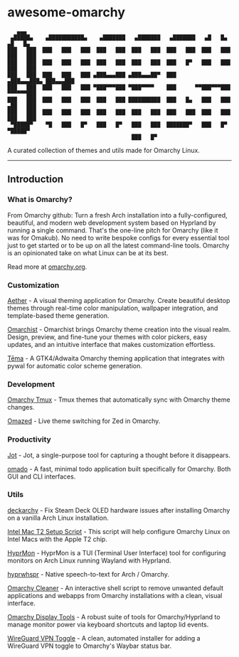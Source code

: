 # awesome-omarchy

```
   ▄▄▄
 ▄█████▄    ▄███████████▄    ▄███████   ▄███████   ▄███████   ▄█   █▄    ▄█   █▄
███   ███  ███   ███   ███  ███   ███  ███   ███  ███   ███  ███   ███  ███   ███
███   ███  ███   ███   ███  ███   ███  ███   ███  ███   █▀   ███   ███  ███   ███
███   ███  ███   ███   ███ ▄███▄▄▄███ ▄███▄▄▄██▀  ███       ▄███▄▄▄███▄ ███▄▄▄███
███   ███  ███   ███   ███ ▀███▀▀▀███ ▀███▀▀▀▀    ███      ▀▀███▀▀▀███  ▀▀▀▀▀▀███
███   ███  ███   ███   ███  ███   ███ ██████████  ███   █▄   ███   ███  ▄██   ███
███   ███  ███   ███   ███  ███   ███  ███   ███  ███   ███  ███   ███  ███   ███
 ▀█████▀    ▀█   ███   █▀   ███   █▀   ███   ███  ███████▀   ███   █▀    ▀█████▀
                                       ███   █▀
```
A curated collection of themes and utils made for Omarchy Linux.

---



## Introduction

### What is Omarchy?
From Omarchy github:
Turn a fresh Arch installation into a fully-configured, beautiful, and modern web development system based on Hyprland by running a single command. That's the one-line pitch for Omarchy (like it was for Omakub). No need to write bespoke configs for every essential tool just to get started or to be up on all the latest command-line tools. Omarchy is an opinionated take on what Linux can be at its best.

Read more at [omarchy.org](https://omarchy.org).



### Customization

[Aether](https://github.com/bjarneo/aether) - A visual theming application for Omarchy. Create beautiful desktop themes through real-time color manipulation, wallpaper integration, and template-based theme generation.

[Omarchist](https://github.com/tahayvr/omarchist) - Omarchist brings Omarchy theme creation into the visual realm. Design, preview, and fine-tune your themes with color pickers, easy updates, and an intuitive interface that makes customization effortless.

[Tēma](https://github.com/bjarneo/tema) - A GTK4/Adwaita Omarchy theming application that integrates with pywal for automatic color scheme generation.

### Development

[Omarchy Tmux](https://github.com/joaofelipegalvao/omarchy-tmux) - Tmux themes that automatically sync with Omarchy theme changes.

[Omazed](https://github.com/APS6/omazed) - Live theme switching for Zed in Omarchy.

### Productivity

[Jot](https://github.com/bjarneo/omarchy-jot) - Jot, a single-purpose tool for capturing a thought before it disappears.

[omado](https://github.com/ejuro/omado) - A fast, minimal todo application built specifically for Omarchy. Both GUI and CLI interfaces.

### Utils

[deckarchy](https://github.com/aorumbayev/deckarchy) - Fix Steam Deck OLED hardware issues after installing Omarchy on a vanilla Arch Linux installation.

[Intel Mac T2 Setup Script](https://github.com/adrianjean/omarchyt2) - This script will help configure Omarchy Linux on Intel Macs with the Apple T2 chip.

[HyprMon](https://github.com/erans/hyprmon) - HyprMon is a TUI (Terminal User Interface) tool for configuring monitors on Arch Linux running Wayland with Hyprland.

[hyprwhspr](https://github.com/goodroot/hyprwhspr) - Native speech-to-text for Arch / Omarchy.

[Omarchy Cleaner](https://github.com/maxart/omarchy-cleaner) - An interactive shell script to remove unwanted default applications and webapps from Omarchy installations with a clean, visual interface.

[Omarchy Display Tools](https://github.com/daurydicaprio/omarchy-monitor-toggle) - A robust suite of tools for Omarchy/Hyprland to manage monitor power via keyboard shortcuts and laptop lid events. 

[WireGuard VPN Toggle](https://github.com/JacobusXIII/omarchy-wireguard-vpn-toggle) - A clean, automated installer for adding a WireGuard VPN toggle to Omarchy's Waybar status bar.

